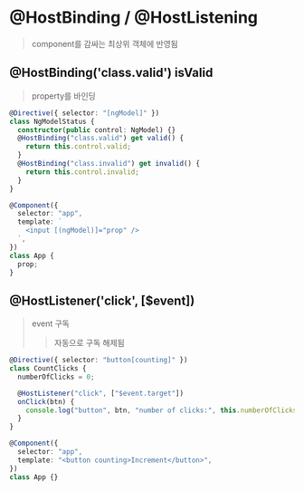 # @HostBinding / @HostListening

> component를 감싸는 최상위 객체에 반영됨

## @HostBinding('class.valid') isValid

> property를 바인딩

```ts
@Directive({ selector: "[ngModel]" })
class NgModelStatus {
  constructor(public control: NgModel) {}
  @HostBinding("class.valid") get valid() {
    return this.control.valid;
  }
  @HostBinding("class.invalid") get invalid() {
    return this.control.invalid;
  }
}

@Component({
  selector: "app",
  template: `
    <input [(ngModel)]="prop" />
  `,
})
class App {
  prop;
}
```

## @HostListener('click', [$event])

> event 구독
>
> > 자동으로 구독 해제됨

```ts
@Directive({ selector: "button[counting]" })
class CountClicks {
  numberOfClicks = 0;

  @HostListener("click", ["$event.target"])
  onClick(btn) {
    console.log("button", btn, "number of clicks:", this.numberOfClicks++);
  }
}

@Component({
  selector: "app",
  template: "<button counting>Increment</button>",
})
class App {}
```
